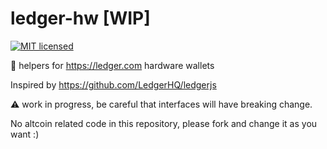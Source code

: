 # ledger-hw [WIP]
[![MIT licensed](https://img.shields.io/badge/license-MIT-blue.svg)](https://github.com/edouardparis/ledger-hw/blob/master/LICENSE)

:crab: helpers for https://ledger.com hardware wallets

Inspired by https://github.com/LedgerHQ/ledgerjs

:warning: work in progress, be careful that interfaces will have
breaking change.

No altcoin related code in this repository, please fork and change it as
you want :)
